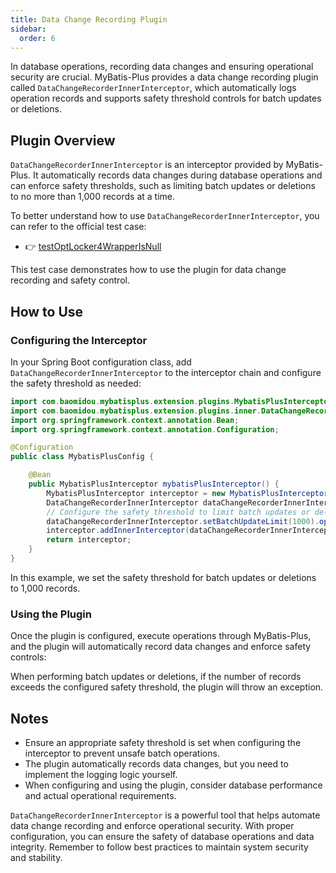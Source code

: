 ```yaml
---
title: Data Change Recording Plugin
sidebar:
  order: 6
---
```


In database operations, recording data changes and ensuring operational security are crucial. MyBatis-Plus provides a data change recording plugin called `DataChangeRecorderInnerInterceptor`, which automatically logs operation records and supports safety threshold controls for batch updates or deletions.

## Plugin Overview

`DataChangeRecorderInnerInterceptor` is an interceptor provided by MyBatis-Plus. It automatically records data changes during database operations and can enforce safety thresholds, such as limiting batch updates or deletions to no more than 1,000 records at a time.

To better understand how to use `DataChangeRecorderInnerInterceptor`, you can refer to the official test case:

- 👉 [testOptLocker4WrapperIsNull](https://gitee.com/baomidou/mybatis-plus/blob/3.0/mybatis-plus/src/test/java/com/baomidou/mybatisplus/test/h2/H2UserTest.java)

This test case demonstrates how to use the plugin for data change recording and safety control.

## How to Use

### Configuring the Interceptor

In your Spring Boot configuration class, add `DataChangeRecorderInnerInterceptor` to the interceptor chain and configure the safety threshold as needed:

```java
import com.baomidou.mybatisplus.extension.plugins.MybatisPlusInterceptor;
import com.baomidou.mybatisplus.extension.plugins.inner.DataChangeRecorderInnerInterceptor;
import org.springframework.context.annotation.Bean;
import org.springframework.context.annotation.Configuration;

@Configuration
public class MybatisPlusConfig {

    @Bean
    public MybatisPlusInterceptor mybatisPlusInterceptor() {
        MybatisPlusInterceptor interceptor = new MybatisPlusInterceptor();
        DataChangeRecorderInnerInterceptor dataChangeRecorderInnerInterceptor = new DataChangeRecorderInnerInterceptor();
        // Configure the safety threshold to limit batch updates or deletions to no more than 1,000 records
        dataChangeRecorderInnerInterceptor.setBatchUpdateLimit(1000).openBatchUpdateLimitation();
        interceptor.addInnerInterceptor(dataChangeRecorderInnerInterceptor);
        return interceptor;
    }
}
```

In this example, we set the safety threshold for batch updates or deletions to 1,000 records.

### Using the Plugin

Once the plugin is configured, execute operations through MyBatis-Plus, and the plugin will automatically record data changes and enforce safety controls:

When performing batch updates or deletions, if the number of records exceeds the configured safety threshold, the plugin will throw an exception.

## Notes

- Ensure an appropriate safety threshold is set when configuring the interceptor to prevent unsafe batch operations.
- The plugin automatically records data changes, but you need to implement the logging logic yourself.
- When configuring and using the plugin, consider database performance and actual operational requirements.

`DataChangeRecorderInnerInterceptor` is a powerful tool that helps automate data change recording and enforce operational security. With proper configuration, you can ensure the safety of database operations and data integrity. Remember to follow best practices to maintain system security and stability.
